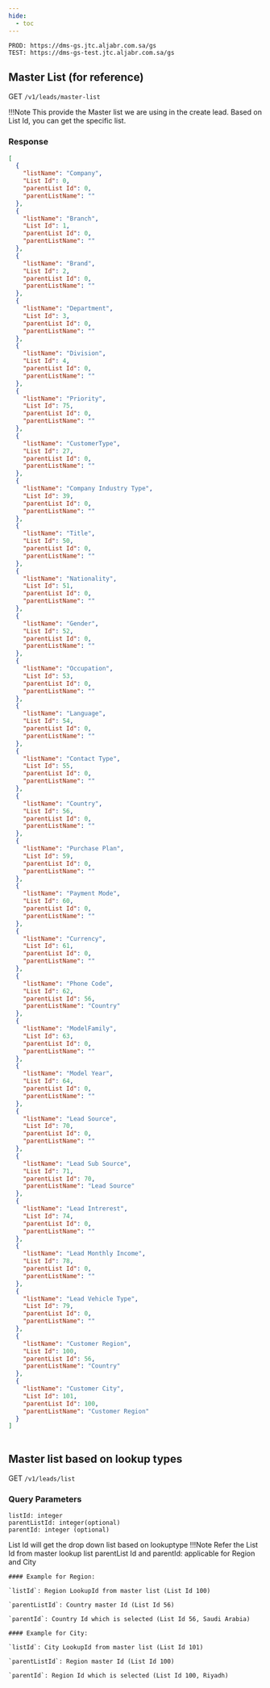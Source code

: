 ```yaml
---
hide:
  - toc
---
```


```
PROD: https://dms-gs.jtc.aljabr.com.sa/gs
TEST: https://dms-gs-test.jtc.aljabr.com.sa/gs
```

## Master List (for reference)
<span class="http-get">GET</span> `/v1/leads/master-list`

!!!Note
    This provide the Master list we are using in the create lead. Based on List Id, you can get the specific list.




### Response

```json
[
  {
    "listName": "Company",
    "List Id": 0,
    "parentList Id": 0,
    "parentListName": ""
  },
  {
    "listName": "Branch",
    "List Id": 1,
    "parentList Id": 0,
    "parentListName": ""
  },
  {
    "listName": "Brand",
    "List Id": 2,
    "parentList Id": 0,
    "parentListName": ""
  },
  {
    "listName": "Department",
    "List Id": 3,
    "parentList Id": 0,
    "parentListName": ""
  },
  {
    "listName": "Division",
    "List Id": 4,
    "parentList Id": 0,
    "parentListName": ""
  },
  {
    "listName": "Priority",
    "List Id": 75,
    "parentList Id": 0,
    "parentListName": ""
  },
  {
    "listName": "CustomerType",
    "List Id": 27,
    "parentList Id": 0,
    "parentListName": ""
  },
  {
    "listName": "Company Industry Type",
    "List Id": 39,
    "parentList Id": 0,
    "parentListName": ""
  },
  {
    "listName": "Title",
    "List Id": 50,
    "parentList Id": 0,
    "parentListName": ""
  },
  {
    "listName": "Nationality",
    "List Id": 51,
    "parentList Id": 0,
    "parentListName": ""
  },
  {
    "listName": "Gender",
    "List Id": 52,
    "parentList Id": 0,
    "parentListName": ""
  },
  {
    "listName": "Occupation",
    "List Id": 53,
    "parentList Id": 0,
    "parentListName": ""
  },
  {
    "listName": "Language",
    "List Id": 54,
    "parentList Id": 0,
    "parentListName": ""
  },
  {
    "listName": "Contact Type",
    "List Id": 55,
    "parentList Id": 0,
    "parentListName": ""
  },
  {
    "listName": "Country",
    "List Id": 56,
    "parentList Id": 0,
    "parentListName": ""
  },
  {
    "listName": "Purchase Plan",
    "List Id": 59,
    "parentList Id": 0,
    "parentListName": ""
  },
  {
    "listName": "Payment Mode",
    "List Id": 60,
    "parentList Id": 0,
    "parentListName": ""
  },
  {
    "listName": "Currency",
    "List Id": 61,
    "parentList Id": 0,
    "parentListName": ""
  },
  {
    "listName": "Phone Code",
    "List Id": 62,
    "parentList Id": 56,
    "parentListName": "Country"
  },
  {
    "listName": "ModelFamily",
    "List Id": 63,
    "parentList Id": 0,
    "parentListName": ""
  },
  {
    "listName": "Model Year",
    "List Id": 64,
    "parentList Id": 0,
    "parentListName": ""
  },
  {
    "listName": "Lead Source",
    "List Id": 70,
    "parentList Id": 0,
    "parentListName": ""
  },
  {
    "listName": "Lead Sub Source",
    "List Id": 71,
    "parentList Id": 70,
    "parentListName": "Lead Source"
  },
  {
    "listName": "Lead Intrerest",
    "List Id": 74,
    "parentList Id": 0,
    "parentListName": ""
  },
  {
    "listName": "Lead Monthly Income",
    "List Id": 78,
    "parentList Id": 0,
    "parentListName": ""
  },
  {
    "listName": "Lead Vehicle Type",
    "List Id": 79,
    "parentList Id": 0,
    "parentListName": ""
  },
  {
    "listName": "Customer Region",
    "List Id": 100,
    "parentList Id": 56,
    "parentListName": "Country"
  },
  {
    "listName": "Customer City",
    "List Id": 101,
    "parentList Id": 100,
    "parentListName": "Customer Region"
  }
]
 
```

## Master list based on lookup types
<span class="http-get">GET</span> `/v1/leads/list`

### Query Parameters

```
listId: integer
parentListId: integer(optional)
parentId: integer (optional)  
``` 
List Id will get the drop down list based on lookuptype
!!!Note
    Refer the List Id from master lookup list
    parentList Id and parentId: applicable for Region and City
    
    #### Example for Region: 

    `listId`: Region LookupId from master list (List Id 100)

    `parentListId`: Country master Id (List Id 56) 

    `parentId`: Country Id which is selected (List Id 56, Saudi Arabia)
    
    #### Example for City: 

    `listId`: City LookupId from master list (List Id 101)

    `parentListId`: Region master Id (List Id 100)

    `parentId`: Region Id which is selected (List Id 100, Riyadh)
